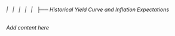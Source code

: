 ###### |   |   |   |   |   ├── Historical Yield Curve and Inflation Expectations

*Add content here*